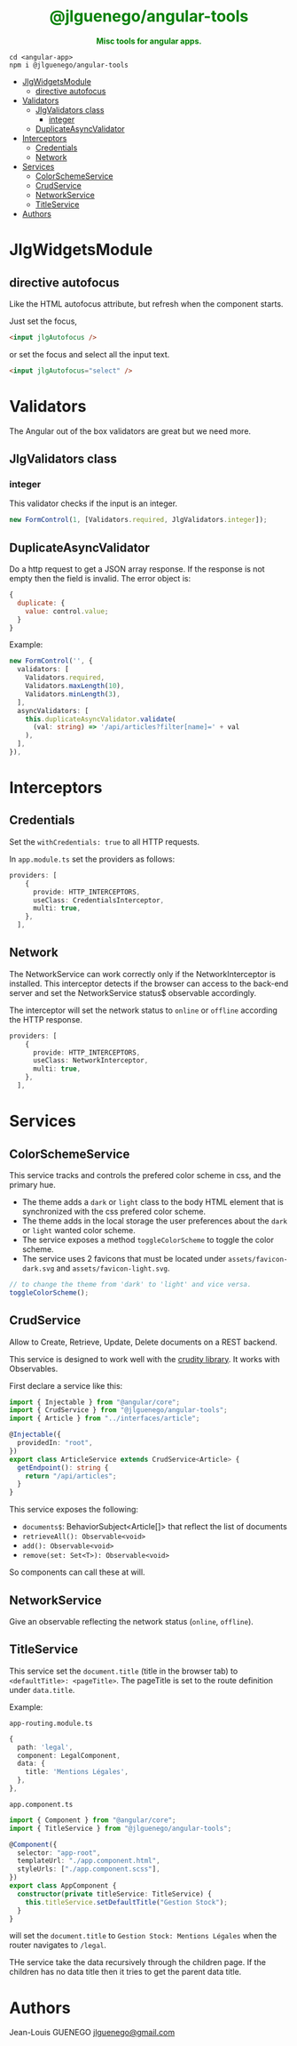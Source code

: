 <div align="center" style="text-align: center; color: green; font-weight: bold">
  <h1>@jlguenego/angular-tools</h1>
  <p>
    Misc tools for angular apps.
  </p>
</div>

```
cd <angular-app>
npm i @jlguenego/angular-tools
```

- [JlgWidgetsModule](#jlgwidgetsmodule)
  - [directive autofocus](#directive-autofocus)
- [Validators](#validators)
  - [JlgValidators class](#jlgvalidators-class)
    - [integer](#integer)
  - [DuplicateAsyncValidator](#duplicateasyncvalidator)
- [Interceptors](#interceptors)
  - [Credentials](#credentials)
  - [Network](#network)
- [Services](#services)
  - [ColorSchemeService](#colorschemeservice)
  - [CrudService](#crudservice)
  - [NetworkService](#networkservice)
  - [TitleService](#titleservice)
- [Authors](#authors)

# JlgWidgetsModule

## directive autofocus

Like the HTML autofocus attribute, but refresh when the component starts.

Just set the focus,

```html
<input jlgAutofocus />
```

or set the focus and select all the input text.

```html
<input jlgAutofocus="select" />
```

# Validators

The Angular out of the box validators are great but we need more.

## JlgValidators class

### integer

This validator checks if the input is an integer.

```ts
new FormControl(1, [Validators.required, JlgValidators.integer]);
```

## DuplicateAsyncValidator

Do a http request to get a JSON array response. If the response is not empty then the field is invalid. The error object is:

```js
{
  duplicate: {
    value: control.value;
  }
}
```

Example:

```ts
new FormControl('', {
  validators: [
    Validators.required,
    Validators.maxLength(10),
    Validators.minLength(3),
  ],
  asyncValidators: [
    this.duplicateAsyncValidator.validate(
      (val: string) => '/api/articles?filter[name]=' + val
    ),
  ],
}),
```

# Interceptors

## Credentials

Set the `withCredentials: true` to all HTTP requests.

In `app.module.ts` set the providers as follows:

```ts
providers: [
    {
      provide: HTTP_INTERCEPTORS,
      useClass: CredentialsInterceptor,
      multi: true,
    },
  ],
```

## Network

The NetworkService can work correctly only if the NetworkInterceptor is
installed. This interceptor detects if the browser can access to the
back-end server and set the NetworkService status$ observable accordingly.

The interceptor will set the network status to `online` or `offline` according the HTTP response.

```ts
providers: [
    {
      provide: HTTP_INTERCEPTORS,
      useClass: NetworkInterceptor,
      multi: true,
    },
  ],
```

# Services

## ColorSchemeService

This service tracks and controls the prefered color scheme in css, and the primary hue.

- The theme adds a `dark` or `light` class to the body HTML element that is synchronized with the css prefered color scheme.
- The theme adds in the local storage the user preferences about the `dark` or `light` wanted color scheme.
- The service exposes a method `toggleColorScheme` to toggle the color scheme.
- The service uses 2 favicons that must be located under `assets/favicon-dark.svg` and `assets/favicon-light.svg`.

```ts
// to change the theme from 'dark' to 'light' and vice versa.
toggleColorScheme();
```

## CrudService

Allow to Create, Retrieve, Update, Delete documents on a REST backend.

This service is designed to work well with the [crudity library](https://github.com/jlguenego/crudity).
It works with Observables.

First declare a service like this:

```ts
import { Injectable } from "@angular/core";
import { CrudService } from "@jlguenego/angular-tools";
import { Article } from "../interfaces/article";

@Injectable({
  providedIn: "root",
})
export class ArticleService extends CrudService<Article> {
  getEndpoint(): string {
    return "/api/articles";
  }
}
```

This service exposes the following:

- `documents$`: BehaviorSubject<Article[]> that reflect the list of documents
- `retrieveAll(): Observable<void>`
- `add(): Observable<void>`
- `remove(set: Set<T>): Observable<void>`

So components can call these at will.

## NetworkService

Give an observable reflecting the network status (`online`, `offline`).

## TitleService

This service set the `document.title` (title in the browser tab) to `<defaultTitle>: <pageTitle>`.
The pageTitle is set to the route definition under `data.title`.

Example:

`app-routing.module.ts`

```ts
{
  path: 'legal',
  component: LegalComponent,
  data: {
    title: 'Mentions Légales',
  },
},
```

`app.component.ts`

```ts
import { Component } from "@angular/core";
import { TitleService } from "@jlguenego/angular-tools";

@Component({
  selector: "app-root",
  templateUrl: "./app.component.html",
  styleUrls: ["./app.component.scss"],
})
export class AppComponent {
  constructor(private titleService: TitleService) {
    this.titleService.setDefaultTitle("Gestion Stock");
  }
}
```

will set the `document.title` to `Gestion Stock: Mentions Légales` when the router navigates to `/legal`.

THe service take the data recursively through the children page. If the children has no data title then it tries to get the parent data title.

# Authors

Jean-Louis GUENEGO <jlguenego@gmail.com>
